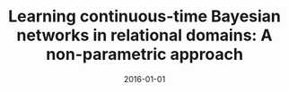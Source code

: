 ---
title: "Learning continuous-time Bayesian networks in relational domains: A non-parametric approach"
collection: publications
permalink: /publication/2016-01-01-Learning-continuous-time-Bayesian-networks-in-relational-domains-A-non-parametric-approach
date: 2016-01-01
venue: 'Proceedings of the AAAI Conference on Artificial Intelligence'
---
